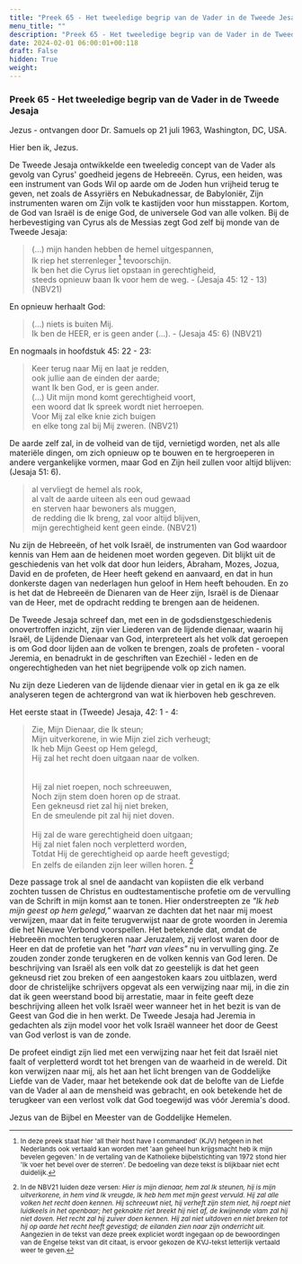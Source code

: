 ```yaml
---
title: "Preek 65 - Het tweeledige begrip van de Vader in de Tweede Jesaja"
menu_title: ""
description: "Preek 65 - Het tweeledige begrip van de Vader in de Tweede Jesaja"
date: 2024-02-01 06:00:01+00:118
draft: False
hidden: True
weight:
---
```

### Preek 65 - Het tweeledige begrip van de Vader in de Tweede Jesaja

Jezus - ontvangen door Dr. Samuels op 21 juli 1963, Washington, DC, USA.

Hier ben ik, Jezus.

De Tweede Jesaja ontwikkelde een tweeledig concept van de Vader als gevolg van Cyrus' goedheid jegens de Hebreeën. Cyrus, een heiden, was een instrument van Gods Wil op aarde om de Joden hun vrijheid terug te geven, net zoals de Assyriërs en Nebukadnessar, de Babyloniër, Zijn instrumenten waren om Zijn volk te kastijden voor hun misstappen. Kortom, de God van Israël is de enige God, de universele God van alle volken. Bij de herbevestiging van Cyrus als de Messias zegt God zelf bij monde van de Tweede Jesaja:

> (…) mijn handen hebben de hemel uitgespannen,  
Ik riep het sterrenleger [^1] tevoorschijn.  
Ik ben het die Cyrus liet opstaan in gerechtigheid,  
steeds opnieuw baan Ik voor hem de weg. - (Jesaja 45: 12 - 13) (NBV21)

En opnieuw herhaalt God:

> (…) niets is buiten Mij.  
Ik ben de HEER, er is geen ander (…). - (Jesaja 45: 6) (NBV21)

En nogmaals in hoofdstuk 45: 22 - 23:

> Keer terug naar Mij en laat je redden,  
ook jullie aan de einden der aarde;  
want Ik ben God, er is geen ander.  
(…) Uit mijn mond komt gerechtigheid voort,  
een woord dat Ik spreek wordt niet herroepen.  
Voor Mij zal elke knie zich buigen  
en elke tong zal bij Mij zweren. (NBV21)

De aarde zelf zal, in de volheid van de tijd, vernietigd worden, net als alle materiële dingen, om zich opnieuw op te bouwen en te hergroeperen in andere vergankelijke vormen, maar God en Zijn heil zullen voor altijd blijven: (Jesaja 51: 6).

> al vervliegt de hemel als rook,  
al valt de aarde uiteen als een oud gewaad  
en sterven haar bewoners als muggen,  
de redding die Ik breng, zal voor altijd blijven,  
mijn gerechtigheid kent geen einde. (NBV21)

Nu zijn de Hebreeën, of het volk Israël, de instrumenten van God waardoor kennis van Hem aan de heidenen moet worden gegeven. Dit blijkt uit de geschiedenis van het volk dat door hun leiders, Abraham, Mozes, Jozua, David en de profeten, de Heer heeft gekend en aanvaard, en dat in hun donkerste dagen van nederlagen hun geloof in Hem heeft behouden. En zo is het dat de Hebreeën de Dienaren van de Heer zijn, Israël is de Dienaar van de Heer, met de opdracht redding te brengen aan de heidenen.

De Tweede Jesaja schreef dan, met een in de godsdienstgeschiedenis onovertroffen inzicht, zijn vier Liederen van de lijdende dienaar, waarin hij Israël, de Lijdende Dienaar van God, interpreteert als het volk dat geroepen is om God door lijden aan de volken te brengen, zoals de profeten - vooral Jeremia, en benadrukt in de geschriften van Ezechiël - leden en de ongerechtigheden van het niet begrijpende volk op zich namen.

Nu zijn deze Liederen van de lijdende dienaar vier in getal en ik ga ze elk analyseren tegen de achtergrond van wat ik hierboven heb geschreven.

Het eerste staat in (Tweede) Jesaja, 42: 1 - 4:

> Zie, Mijn Dienaar, die Ik steun;  
Mijn uitverkorene, in wie Mijn ziel zich verheugt;  
Ik heb Mijn Geest op Hem gelegd,  
Hij zal het recht doen uitgaan naar de volken.  
<br><br>
> Hij zal niet roepen, noch schreeuwen,  
Noch zijn stem doen horen op de straat.  
Een gekneusd riet zal hij niet breken,  
En de smeulende pit zal hij niet doven.
<br><br>
> Hij zal de ware gerechtigheid doen uitgaan;  
Hij zal niet falen noch verpletterd worden,  
Totdat Hij de gerechtigheid op aarde heeft gevestigd;  
En zelfs de eilanden zijn leer willen horen. [^2]

Deze passage trok al snel de aandacht van kopiisten die elk verband zochten tussen de Christus en oudtestamentische profetie om de vervulling van de Schrift in mijn komst aan te tonen. Hier onderstreepten ze *"Ik heb mijn geest op hem gelegd,"* waarvan ze dachten dat het naar mij moest verwijzen, maar dat in feite terugverwijst naar de grote woorden in Jeremia die het Nieuwe Verbond voorspellen. Het betekende dat, omdat de Hebreeën mochten terugkeren naar Jeruzalem, zij verlost waren door de Heer en dat de profetie van het *"hart van vlees"* nu in vervulling ging. Ze zouden zonder zonde terugkeren en de volken kennis van God leren. De beschrijving van Israël als een volk dat zo geestelijk is dat het geen gekneusd riet zou breken of een aangestoken kaars zou uitblazen, werd door de christelijke schrijvers opgevat als een verwijzing naar mij, in die zin dat ik geen weerstand bood bij arrestatie, maar in feite geeft deze beschrijving alleen het volk Israël weer wanneer het in het bezit is van de Geest van God die in hen werkt. De Tweede Jesaja had Jeremia in gedachten als zijn model voor het volk Israël wanneer het door de Geest van God verlost is van de zonde.

De profeet eindigt zijn lied met een verwijzing naar het feit dat Israël niet faalt of verpletterd wordt tot het brengen van de waarheid in de wereld. Dit kon verwijzen naar mij, als het aan het licht brengen van de Goddelijke Liefde van de Vader, maar het betekende ook dat de belofte van de Liefde van de Vader al aan de mensheid was gebracht, en ook betekende het de terugkeer van een verlost volk dat God toegewijd was vóór Jeremia's dood.

Jezus van de Bijbel en Meester van de Goddelijke Hemelen.
<small>

[^1]: In deze preek staat hier 'all their host have I commanded' (KJV) hetgeen in het Nederlands ook vertaald kan worden met 'aan geheel hun krijgsmacht heb ik mijn bevelen gegeven.' In de vertaling van de Katholieke bijbelstichting van 1972 stond hier 'Ik voer het bevel over de sterren'. De bedoeling van deze tekst is blijkbaar niet echt duidelijk.

[^2]: In de NBV21 luiden deze versen: *Hier is mijn dienaar, hem zal Ik steunen, hij is mijn uitverkorene, in hem vind Ik vreugde, Ik heb hem met mijn geest vervuld. Hij zal alle volken het recht doen kennen. Hij schreeuwt niet, hij verheft zijn stem niet, hij roept niet luidkeels in het openbaar; het geknakte riet breekt hij niet af, de kwijnende vlam zal hij niet doven. Het recht zal hij zuiver doen kennen. Hij zal niet uitdoven en niet breken tot hij op aarde het recht heeft gevestigd; de eilanden zien naar zijn onderricht uit.* Aangezien in de tekst van deze preek expliciet wordt ingegaan op de bewoordingen van de Engelse tekst van dit citaat, is ervoor gekozen de KVJ-tekst letterlijk vertaald weer te geven.
